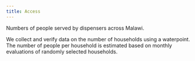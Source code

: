 ```yaml
---
title: Access
---
```

Numbers of people served by dispensers across Malawi. 

We collect and verify data on the number of households using a waterpoint. The number of people per household is estimated based on monthly evaluations of randomly selected households.
